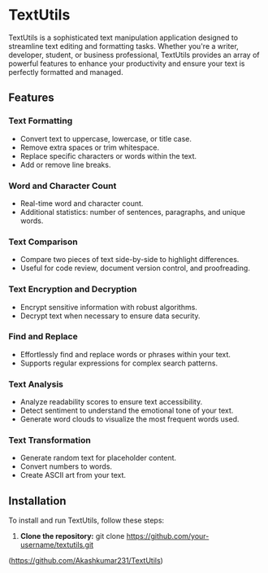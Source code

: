 # TextUtils

TextUtils is a sophisticated text manipulation application designed to streamline text editing and formatting tasks. Whether you're a writer, developer, student, or business professional, TextUtils provides an array of powerful features to enhance your productivity and ensure your text is perfectly formatted and managed.

## Features

### Text Formatting
- Convert text to uppercase, lowercase, or title case.
- Remove extra spaces or trim whitespace.
- Replace specific characters or words within the text.
- Add or remove line breaks.

### Word and Character Count
- Real-time word and character count.
- Additional statistics: number of sentences, paragraphs, and unique words.

### Text Comparison
- Compare two pieces of text side-by-side to highlight differences.
- Useful for code review, document version control, and proofreading.

### Text Encryption and Decryption
- Encrypt sensitive information with robust algorithms.
- Decrypt text when necessary to ensure data security.

### Find and Replace
- Effortlessly find and replace words or phrases within your text.
- Supports regular expressions for complex search patterns.

### Text Analysis
- Analyze readability scores to ensure text accessibility.
- Detect sentiment to understand the emotional tone of your text.
- Generate word clouds to visualize the most frequent words used.

### Text Transformation
- Generate random text for placeholder content.
- Convert numbers to words.
- Create ASCII art from your text.

## Installation

To install and run TextUtils, follow these steps:

1. **Clone the repository:**
  git clone https://github.com/your-username/textutils.git


  (https://github.com/Akashkumar231/TextUtils)
